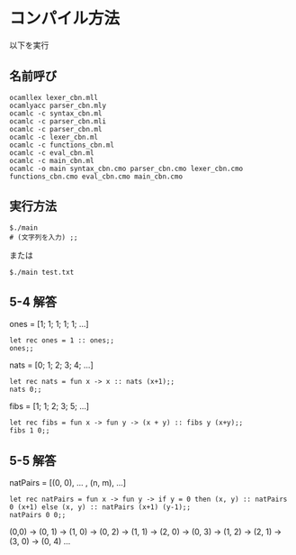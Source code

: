 # コンパイル方法
以下を実行

## 名前呼び
```
ocamllex lexer_cbn.mll  
ocamlyacc parser_cbn.mly  
ocamlc -c syntax_cbn.ml  
ocamlc -c parser_cbn.mli  
ocamlc -c parser_cbn.ml  
ocamlc -c lexer_cbn.ml  
ocamlc -c functions_cbn.ml
ocamlc -c eval_cbn.ml
ocamlc -c main_cbn.ml  
ocamlc -o main syntax_cbn.cmo parser_cbn.cmo lexer_cbn.cmo functions_cbn.cmo eval_cbn.cmo main_cbn.cmo
```

## 実行方法
```
$./main
# (文字列を入力) ;;
```

または
```
$./main test.txt
```  

## 5-4 解答

ones = [1; 1; 1; 1; 1; ...]
```
let rec ones = 1 :: ones;;
ones;;
```

nats = [0; 1; 2; 3; 4; ...]
```
let rec nats = fun x -> x :: nats (x+1);;
nats 0;;
```

fibs = [1; 1; 2; 3; 5; ...]
```
let rec fibs = fun x -> fun y -> (x + y) :: fibs y (x+y);;
fibs 1 0;;
```

## 5-5 解答
natPairs = [(0, 0), ... , (n, m), ...]
```
let rec natPairs = fun x -> fun y -> if y = 0 then (x, y) :: natPairs 0 (x+1) else (x, y) :: natPairs (x+1) (y-1);;
natPairs 0 0;;
```
(0,0) 
-> (0, 1) -> (1, 0) 
-> (0, 2) -> (1, 1) -> (2, 0) 
-> (0, 3) -> (1, 2) -> (2, 1) -> (3, 0)
-> (0, 4) ...